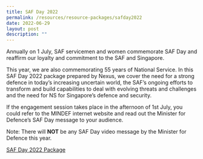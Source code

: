 ```yaml
---
title: SAF Day 2022
permalink: /resources/resource-packages/safday2022
date: 2022-06-29
layout: post
description: ""
---
```

Annually on 1 July, SAF servicemen and women commemorate SAF Day and reaffirm our loyalty and commitment to the SAF and Singapore.

This year, we are also commemorating 55 years of National Service. In this SAF Day 2022 package prepared by Nexus, we cover the need for a strong defence in today’s increasing uncertain world, the SAF’s ongoing efforts to transform and build capabilities to deal with evolving threats and challenges and the need for NS for Singapore’s defence and security.

If the engagement session takes place in the afternoon of 1st July, you could refer to the MINDEF internet website and read out the Minister for Defence’s SAF Day message to your audience.

Note: There will **NOT** be any SAF Day video message by the Minister for Defence this year.

[SAF Day 2022 Package](/files/SAF%20Day%202022%20NE%20Engagement%20Package_29%20jun%20(ext).pdf)